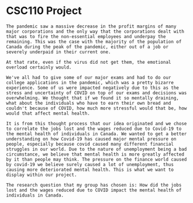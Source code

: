 # CSC110 Project
    The pandemic saw a massive decrease in the profit margins of many major corporations and the only way that the corporations dealt with that was to fire the non-essential employees and underpay the remaining. This was the case with the majority of the population of Canada during the peak of the pandemic, either out of a job or severely underpaid in their current one.
 
    At that rate, even if the virus did not get them, the emotional overload certainly would.

    We've all had to give some of our major exams and had to do our college applications in the pandemic, which was a pretty bizarre experience. Some of us were impacted negatively due to this as the stress and uncertainty of COVID on top of our exams and decisions was overwhelming. We thought that if we found it so mentally draining, what about the individuals who have to earn their own bread and couldn't because of COVID, how much more stressful would that be, how would that affect mental health.

    It is from this thought process that our idea originated and we chose to correlate the jobs lost and the wages reduced due to Covid-19 to the mental health of individuals in Canada. We wanted to get a better understanding on how Covid-19 has caused major mental pressure on people, especially because covid caused many different financial struggles in our world. Due to the nature of unemployment being a bad circumstance, we believe that mental health is more greatly affected by it than people may think. The pressure on the finance world caused by covid-19 we believe surely caused a lot of unemployment, thus causing more deteriorated mental health. This is what we want to display within our project.

    The research question that my group has chosen is: How did the jobs lost and the wages reduced due to COVID impact the mental health of individuals in Canada.
